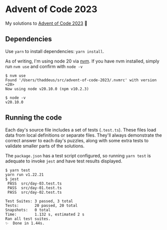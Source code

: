 # Advent of Code 2023

My solutions to [Advent of Code 2023](https://adventofcode.com/2023) 🎄

## Dependencies

Use `yarn` to install dependencies: `yarn install`.

As of writing, I'm using node 20 via [nvm](https://github.com/nvm-sh/nvm). If you have nvm installed, simply run `nvm use` and confirm with `node -v`

```
$ nvm use
Found '/Users/thaddeus/src/advent-of-code-2023/.nvmrc' with version <20>
Now using node v20.10.0 (npm v10.2.3)

$ node -v
v20.10.0
```

## Running the code

Each day's source file includes a set of tests (`.test.ts`). These files load data from local definitions or separate files. They'll always demonstrate the correct answer to each day's puzzles, along with some extra tests to validate smaller parts of the solutions.

The `package.json` has a test script configured, so running `yarn test` is adequate to invoke `jest` and have test results displayed.

```
$ yarn test
yarn run v1.22.21
$ jest
 PASS  src/day-03.test.ts
 PASS  src/day-01.test.ts
 PASS  src/day-02.test.ts

Test Suites: 3 passed, 3 total
Tests:       20 passed, 20 total
Snapshots:   0 total
Time:        1.132 s, estimated 2 s
Ran all test suites.
✨  Done in 1.44s.
```
